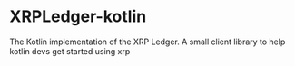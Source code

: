 # XRPLedger-kotlin
The Kotlin implementation of the XRP Ledger. A small client library to help kotlin devs get started using xrp
